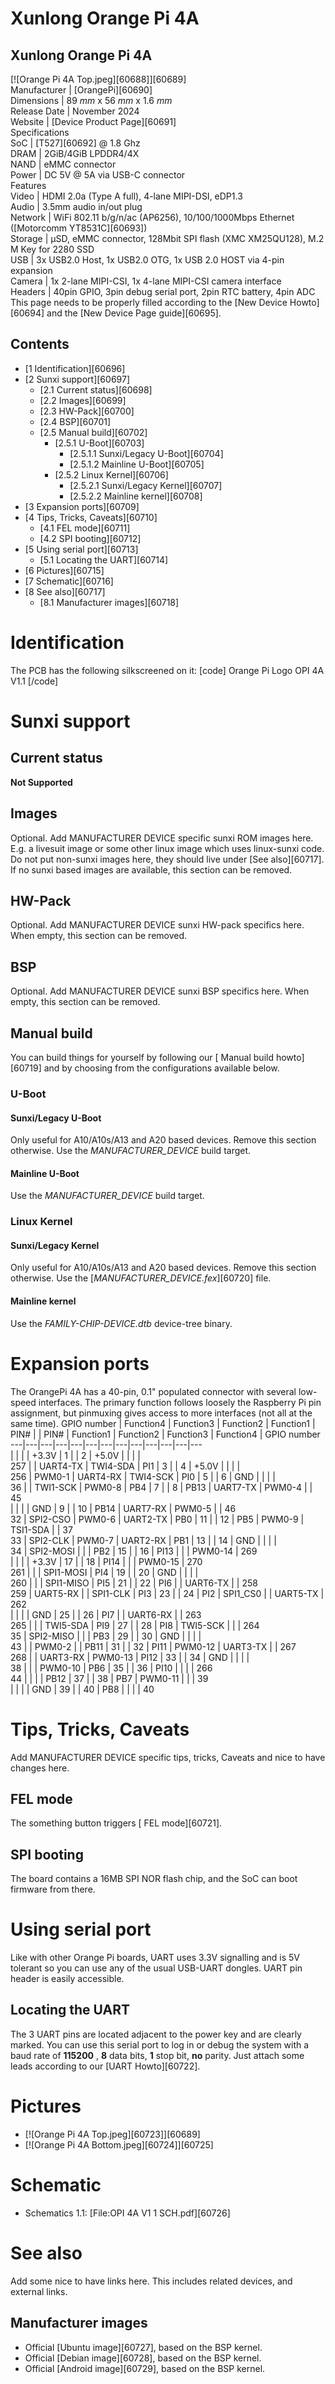 # Xunlong Orange Pi 4A
Xunlong Orange Pi 4A  
---  
[![Orange Pi 4A Top.jpeg][60688]][60689]  
Manufacturer |  [OrangePi][60690]  
Dimensions |  89 _mm_ x 56 _mm_ x 1.6 _mm_  
Release Date |  November 2024   
Website |  [Device Product Page][60691]  
Specifications   
SoC |  [T527][60692] @ 1.8 Ghz   
DRAM |  2GiB/4GiB LPDDR4/4X   
NAND |  eMMC connector   
Power |  DC 5V @ 5A via USB-C connector   
Features   
Video |  HDMI 2.0a (Type A full), 4-lane MIPI-DSI, eDP1.3   
Audio |  3.5mm audio in/out plug   
Network |  WiFi 802.11 b/g/n/ac (AP6256), 10/100/1000Mbps Ethernet ([Motorcomm YT8531C][60693])   
Storage |  µSD, eMMC connector, 128Mbit SPI flash (XMC XM25QU128), M.2 M Key for 2280 SSD   
USB |  3x USB2.0 Host, 1x USB2.0 OTG, 1x USB 2.0 HOST via 4-pin expansion   
Camera |  1x 2-lane MIPI-CSI, 1x 4-lane MIPI-CSI camera interface   
Headers |  40pin GPIO, 3pin debug serial port, 2pin RTC battery, 4pin ADC   
This page needs to be properly filled according to the [New Device Howto][60694] and the [New Device Page guide][60695].
## Contents
  * [1 Identification][60696]
  * [2 Sunxi support][60697]
    * [2.1 Current status][60698]
    * [2.2 Images][60699]
    * [2.3 HW-Pack][60700]
    * [2.4 BSP][60701]
    * [2.5 Manual build][60702]
      * [2.5.1 U-Boot][60703]
        * [2.5.1.1 Sunxi/Legacy U-Boot][60704]
        * [2.5.1.2 Mainline U-Boot][60705]
      * [2.5.2 Linux Kernel][60706]
        * [2.5.2.1 Sunxi/Legacy Kernel][60707]
        * [2.5.2.2 Mainline kernel][60708]
  * [3 Expansion ports][60709]
  * [4 Tips, Tricks, Caveats][60710]
    * [4.1 FEL mode][60711]
    * [4.2 SPI booting][60712]
  * [5 Using serial port][60713]
    * [5.1 Locating the UART][60714]
  * [6 Pictures][60715]
  * [7 Schematic][60716]
  * [8 See also][60717]
    * [8.1 Manufacturer images][60718]

# Identification
The PCB has the following silkscreened on it: 
[code] 
    Orange Pi Logo
    OPI 4A V1.1
[/code]
# Sunxi support
## Current status
**Not Supported**
## Images
Optional. Add MANUFACTURER DEVICE specific sunxi ROM images here. E.g. a livesuit image or some other linux image which uses linux-sunxi code. Do not put non-sunxi images here, they should live under [See also][60717]. If no sunxi based images are available, this section can be removed.
## HW-Pack
Optional. Add MANUFACTURER DEVICE sunxi HW-pack specifics here. When empty, this section can be removed.
## BSP
Optional. Add MANUFACTURER DEVICE sunxi BSP specifics here. When empty, this section can be removed.
## Manual build
You can build things for yourself by following our [ Manual build howto][60719] and by choosing from the configurations available below. 
### U-Boot
#### Sunxi/Legacy U-Boot
Only useful for A10/A10s/A13 and A20 based devices. Remove this section otherwise.
Use the _MANUFACTURER_DEVICE_ build target. 
#### Mainline U-Boot
Use the _MANUFACTURER_DEVICE_ build target. 
### Linux Kernel
#### Sunxi/Legacy Kernel
Only useful for A10/A10s/A13 and A20 based devices. Remove this section otherwise.
Use the [_MANUFACTURER_DEVICE.fex_][60720] file. 
#### Mainline kernel
Use the _FAMILY-CHIP-DEVICE.dtb_ device-tree binary. 
# Expansion ports
The OrangePi 4A has a 40-pin, 0.1" populated connector with several low-speed interfaces. 
The primary function follows loosely the Raspberry Pi pin assignment, but pinmuxing gives access to more interfaces (not all at the same time). 
GPIO number  | Function4  | Function3  | Function2  | Function1  | PIN#  |  | PIN#  | Function1  | Function2  | Function3  | Function4  | GPIO number   
---|---|---|---|---|---|---|---|---|---|---|---|---  
|  |  |  | +3.3V  | 1  |  | 2  | +5.0V  |  |  |  |   
257  |  | UART4-TX  | TWI4-SDA  | PI1  | 3  |  | 4  | +5.0V  |  |  |  |   
256  | PWM0-1  | UART4-RX  | TWI4-SCK  | PI0  | 5  |  | 6  | GND  |  |  |  |   
36  |  | TWI1-SCK  | PWM0-8  | PB4  | 7  |  | 8  | PB13  | UART7-TX  | PWM0-4  |  | 45   
|  |  |  | GND  | 9  |  | 10  | PB14  | UART7-RX  | PWM0-5  |  | 46   
32  | SPI2-CSO  | PWM0-6  | UART2-TX  | PB0  | 11  |  | 12  | PB5  | PWM0-9  | TSI1-SDA  |  | 37   
33  | SPI2-CLK  | PWM0-7  | UART2-RX  | PB1  | 13  |  | 14  | GND  |  |  |  |   
34  | SPI2-MOSI  |  |  | PB2  | 15  |  | 16  | PI13  |  |  | PWM0-14  | 269   
|  |  |  | +3.3V  | 17  |  | 18  | PI14  |  |  | PWM0-15  | 270   
261  |  |  | SPI1-MOSI  | PI4  | 19  |  | 20  | GND  |  |  |  |   
260  |  |  | SPI1-MISO  | PI5  | 21  |  | 22  | PI6  |  | UART6-TX  |  | 258   
259  | UART5-RX  |  | SPI1-CLK  | PI3  | 23  |  | 24  | PI2  | SPI1_CS0  |  | UART5-TX  | 262   
|  |  |  | GND  | 25  |  | 26  | PI7  |  | UART6-RX  |  | 263   
265  |  |  | TWI5-SDA  | PI9  | 27  |  | 28  | PI8  | TWI5-SCK  |  |  | 264   
35  | SPI2-MISO  |  |  | PB3  | 29  |  | 30  | GND  |  |  |  |   
43  |  | PWM0-2  |  | PB11  | 31  |  | 32  | PI11  | PWM0-12  | UART3-TX  |  | 267   
268  |  | UART3-RX  | PWM0-13  | PI12  | 33  |  | 34  | GND  |  |  |  |   
38  |  |  | PWM0-10  | PB6  | 35  |  | 36  | PI10  |  |  |  | 266   
44  |  |  |  | PB12  | 37  |  | 38  | PB7  | PWM0-11  |  |  | 39   
|  |  |  | GND  | 39  |  | 40  | PB8  |  |  |  | 40   
# Tips, Tricks, Caveats
Add MANUFACTURER DEVICE specific tips, tricks, Caveats and nice to have changes here.
## FEL mode
The something button triggers [ FEL mode][60721]. 
## SPI booting
The board contains a 16MB SPI NOR flash chip, and the SoC can boot firmware from there. 
# Using serial port
Like with other Orange Pi boards, UART uses 3.3V signalling and is 5V tolerant so you can use any of the usual USB-UART dongles. UART pin header is easily accessible. 
## Locating the UART
The 3 UART pins are located adjacent to the power key and are clearly marked. You can use this serial port to log in or debug the system with a baud rate of **115200** , **8** data bits, **1** stop bit, **no** parity. Just attach some leads according to our [UART Howto][60722]. 
# Pictures
  * [![Orange Pi 4A Top.jpeg][60723]][60689]
  * [![Orange Pi 4A Bottom.jpeg][60724]][60725]

# Schematic
  * Schematics 1.1: [File:OPI 4A V1 1 SCH.pdf][60726]

# See also
Add some nice to have links here. This includes related devices, and external links.
## Manufacturer images
  * Official [Ubuntu image][60727], based on the BSP kernel.
  * Official [Debian image][60728], based on the BSP kernel.
  * Official [Android image][60729], based on the BSP kernel.
